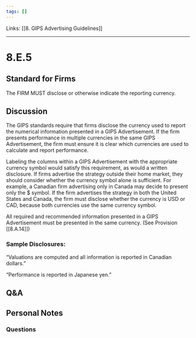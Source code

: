 ```yaml
---
tags: []
---
```

Links: [[8. GIPS Advertising Guidelines]]
___
# 8.E.5
## Standard for Firms
The FIRM MUST disclose or otherwise indicate the reporting currency.
## Discussion
The GIPS standards require that firms disclose the currency used to report the numerical information presented in a GIPS Advertisement. If the firm presents performance in multiple currencies in the same GIPS Advertisement, the firm must ensure it is clear which currencies are used to calculate and report performance.

Labeling the columns within a GIPS Advertisement with the appropriate currency symbol would satisfy this requirement, as would a written disclosure. If firms advertise the strategy outside their home market, they should consider whether the currency symbol alone is sufficient. For example, a Canadian firm advertising only in Canada may decide to present only the $ symbol. If the firm advertises the strategy in both the United States and Canada, the firm must disclose whether the currency is USD or CAD, because both currencies use the same currency symbol.

All required and recommended information presented in a GIPS Advertisement must be presented in the same currency. (See Provision [[8.A.14]])
### Sample Disclosures:
“Valuations are computed and all information is reported in Canadian dollars.”

“Performance is reported in Japanese yen.”
## Q&A

## Personal Notes

### Questions